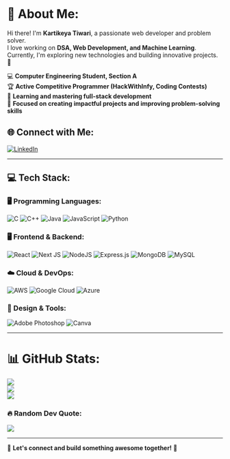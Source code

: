 # 💫 About Me:
Hi there! I'm **Kartikeya Tiwari**, a passionate web developer and problem solver.  
I love working on **DSA, Web Development, and Machine Learning**.  
Currently, I'm exploring new technologies and building innovative projects. 🚀

💻 **Computer Engineering Student, Section A**  
🏆 **Active Competitive Programmer (HackWithInfy, Coding Contests)**  
🌱 **Learning and mastering full-stack development**  
🎯 **Focused on creating impactful projects and improving problem-solving skills**  

## 🌐 Connect with Me:
[![LinkedIn](https://img.shields.io/badge/LinkedIn-%230077B5.svg?style=for-the-badge&logo=linkedin&logoColor=white)](https://www.linkedin.com/in/kartikeya-tiwari-776a8027a/)  

---

## 💻 Tech Stack:
### 🖥️ Programming Languages:
![C](https://img.shields.io/badge/c-%2300599C.svg?style=for-the-badge&logo=c&logoColor=white)
![C++](https://img.shields.io/badge/c++-%2300599C.svg?style=for-the-badge&logo=c%2B%2B&logoColor=white)
![Java](https://img.shields.io/badge/java-%23ED8B00.svg?style=for-the-badge&logo=openjdk&logoColor=white)
![JavaScript](https://img.shields.io/badge/javascript-%23323330.svg?style=for-the-badge&logo=javascript&logoColor=%23F7DF1E)
![Python](https://img.shields.io/badge/python-%233776AB.svg?style=for-the-badge&logo=python&logoColor=white)

### 🖥️ Frontend & Backend:
![React](https://img.shields.io/badge/react-%2320232a.svg?style=for-the-badge&logo=react&logoColor=%2361DAFB)
![Next JS](https://img.shields.io/badge/Next-black?style=for-the-badge&logo=next.js&logoColor=white)
![NodeJS](https://img.shields.io/badge/node.js-6DA55F?style=for-the-badge&logo=node.js&logoColor=white)
![Express.js](https://img.shields.io/badge/express.js-%23404d59.svg?style=for-the-badge&logo=express&logoColor=%2361DAFB)
![MongoDB](https://img.shields.io/badge/MongoDB-%234ea94b.svg?style=for-the-badge&logo=mongodb&logoColor=white)
![MySQL](https://img.shields.io/badge/mysql-4479A1.svg?style=for-the-badge&logo=mysql&logoColor=white)

### ☁️ Cloud & DevOps:
![AWS](https://img.shields.io/badge/AWS-%23FF9900.svg?style=for-the-badge&logo=amazon-aws&logoColor=white)
![Google Cloud](https://img.shields.io/badge/GoogleCloud-%234285F4.svg?style=for-the-badge&logo=google-cloud&logoColor=white)
![Azure](https://img.shields.io/badge/azure-%230072C6.svg?style=for-the-badge&logo=microsoftazure&logoColor=white)

### 🎨 Design & Tools:
![Adobe Photoshop](https://img.shields.io/badge/adobe%20photoshop-%2331A8FF.svg?style=for-the-badge&logo=adobe%20photoshop&logoColor=white)
![Canva](https://img.shields.io/badge/Canva-%2300C4CC.svg?style=for-the-badge&logo=Canva&logoColor=white)

---

# 📊 GitHub Stats:
![](https://github-readme-stats.vercel.app/api?username=KartikeyaTiwari&theme=omni&hide_border=false&include_all_commits=false&count_private=false)<br/>
![](https://github-readme-streak-stats.herokuapp.com/?user=KartikeyaTiwari&theme=omni&hide_border=false)<br/>
![](https://github-readme-stats.vercel.app/api/top-langs/?username=KartikeyaTiwari&theme=omni&hide_border=false&include_all_commits=false&count_private=false&layout=compact)

### 🔥 Random Dev Quote:
![](https://quotes-github-readme.vercel.app/api?type=horizontal&theme=radical)

---
🚀 **Let's connect and build something awesome together!** 🎯
